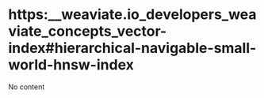 # https:\_\_weaviate.io_developers_weaviate_concepts_vector-index#hierarchical-navigable-small-world-hnsw-index

No content
